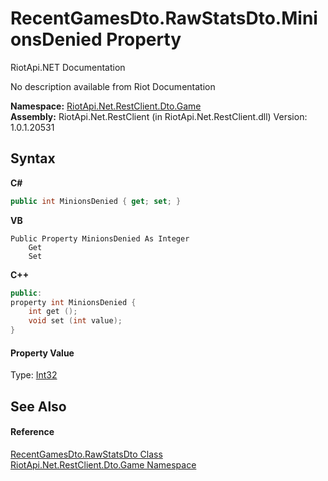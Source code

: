 # RecentGamesDto.RawStatsDto.MinionsDenied Property 
RiotApi.NET Documentation 

No description available from Riot Documentation

**Namespace:**&nbsp;<a href="8f950157-2c97-623b-3bf4-ac8c4c87be7b">RiotApi.Net.RestClient.Dto.Game</a><br />**Assembly:**&nbsp;RiotApi.Net.RestClient (in RiotApi.Net.RestClient.dll) Version: 1.0.1.20531

## Syntax

**C#**<br />
``` C#
public int MinionsDenied { get; set; }
```

**VB**<br />
``` VB
Public Property MinionsDenied As Integer
	Get
	Set
```

**C++**<br />
``` C++
public:
property int MinionsDenied {
	int get ();
	void set (int value);
}
```


#### Property Value
Type: <a href="http://msdn2.microsoft.com/en-us/library/td2s409d" target="_blank">Int32</a>

## See Also


#### Reference
<a href="7112e3bd-20d7-21da-77f8-9dff38d018ea">RecentGamesDto.RawStatsDto Class</a><br /><a href="8f950157-2c97-623b-3bf4-ac8c4c87be7b">RiotApi.Net.RestClient.Dto.Game Namespace</a><br />